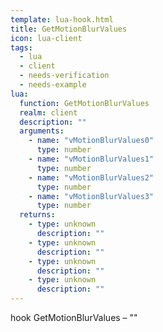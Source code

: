 ```yaml
---
template: lua-hook.html
title: GetMotionBlurValues
icon: lua-client
tags:
  - lua
  - client
  - needs-verification
  - needs-example
lua:
  function: GetMotionBlurValues
  realm: client
  description: ""
  arguments:
    - name: "vMotionBlurValues0"
      type: number
    - name: "vMotionBlurValues1"
      type: number
    - name: "vMotionBlurValues2"
      type: number
    - name: "vMotionBlurValues3"
      type: number
  returns:
    - type: unknown
      description: ""
    - type: unknown
      description: ""
    - type: unknown
      description: ""
    - type: unknown
      description: ""
---
```


<div class="lua__search__keywords">
hook GetMotionBlurValues &#x2013; ""
</div>
